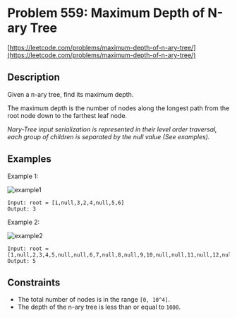 # Problem 559: Maximum Depth of N-ary Tree

[https://leetcode.com/problems/maximum-depth-of-n-ary-tree/](https://leetcode.com/problems/maximum-depth-of-n-ary-tree/)

## Description

Given a n-ary tree, find its maximum depth.

The maximum depth is the number of nodes along the longest path from the root node down to the farthest leaf node.

*Nary-Tree input serialization is represented in their level order traversal, each group of children is separated by the null value (See examples).*

## Examples

Example 1:

![example1](https://assets.leetcode.com/uploads/2018/10/12/narytreeexample.png)
```
Input: root = [1,null,3,2,4,null,5,6]
Output: 3
```

Example 2:

![example2](https://assets.leetcode.com/uploads/2019/11/08/sample_4_964.png)
```
Input: root = [1,null,2,3,4,5,null,null,6,7,null,8,null,9,10,null,null,11,null,12,null,13,null,null,14]
Output: 5
```

## Constraints

- The total number of nodes is in the range `[0, 10^4]`.
- The depth of the n-ary tree is less than or equal to `1000`.